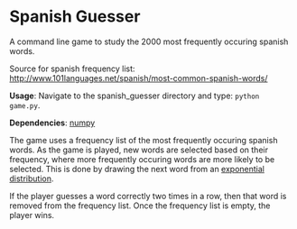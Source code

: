 # Spanish Guesser

A command line game to study the 2000 most frequently occuring spanish words.

Source for spanish frequency list: http://www.101languages.net/spanish/most-common-spanish-words/

__Usage__: Navigate to the spanish\_guesser directory and type: `python game.py`.

__Dependencies__: [numpy](http://www.numpy.org/)

The game uses a frequency list of the most frequently occuring spanish words. As the game is played, new words are selected based on their frequency, where more frequently occuring words are more likely to be selected. This is done by drawing the next word from an [exponential distribution](https://en.wikipedia.org/wiki/Exponential_distribution).

If the player guesses a word correctly two times in a row, then that word is removed from the frequency list. Once the frequency list is empty, the player wins.
